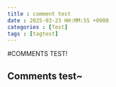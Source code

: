 ```yaml
---
title : comment test
date : 2025-03-23 HH:MM:SS +0900
categories : [Test]
tags : [tagtest]
---
```


#COMMENTS TEST!
## Comments test~